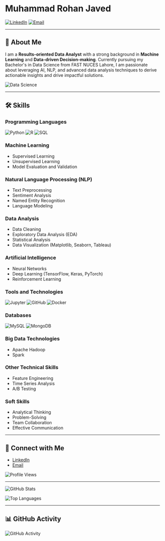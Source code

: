 # Muhammad Rohan Javed

[![LinkedIn](https://img.shields.io/badge/LinkedIn-blue?style=flat&logo=linkedin)](https://www.linkedin.com/in/rohan-javed-b77b56219)
[![Email](https://img.shields.io/badge/Email-rohanjaved421@gmail.com-red?style=flat&logo=gmail)](mailto:rohanjaved421@gmail.com)

---

## 🌟 About Me

I am a **Results-oriented Data Analyst** with a strong background in **Machine Learning** and **Data-driven Decision-making**. Currently pursuing my Bachelor's in Data Science from FAST NUCES Lahore, I am passionate about leveraging AI, NLP, and advanced data analysis techniques to derive actionable insights and drive impactful solutions.

![Data Science](https://miro.medium.com/max/1200/1*D6D_7z0V9E3yIF9WGHZ9_Q.jpeg)

---

## 🛠️ Skills

### Programming Languages
![Python](https://img.shields.io/badge/Python-3776AB?style=flat&logo=python&logoColor=white)
![R](https://img.shields.io/badge/R-276DC3?style=flat&logo=r&logoColor=white)
![SQL](https://img.shields.io/badge/SQL-4479A1?style=flat&logo=postgresql&logoColor=white)

### Machine Learning
- Supervised Learning
- Unsupervised Learning
- Model Evaluation and Validation

### Natural Language Processing (NLP)
- Text Preprocessing
- Sentiment Analysis
- Named Entity Recognition
- Language Modeling

### Data Analysis
- Data Cleaning
- Exploratory Data Analysis (EDA)
- Statistical Analysis
- Data Visualization (Matplotlib, Seaborn, Tableau)

### Artificial Intelligence
- Neural Networks
- Deep Learning (TensorFlow, Keras, PyTorch)
- Reinforcement Learning

### Tools and Technologies
![Jupyter](https://img.shields.io/badge/Jupyter-F37626?style=flat&logo=jupyter&logoColor=white)
![GitHub](https://img.shields.io/badge/GitHub-181717?style=flat&logo=github&logoColor=white)
![Docker](https://img.shields.io/badge/Docker-2496ED?style=flat&logo=docker&logoColor=white)

### Databases
![MySQL](https://img.shields.io/badge/MySQL-4479A1?style=flat&logo=mysql&logoColor=white)
![MongoDB](https://img.shields.io/badge/MongoDB-47A248?style=flat&logo=mongodb&logoColor=white)

### Big Data Technologies
- Apache Hadoop
- Spark

### Other Technical Skills
- Feature Engineering
- Time Series Analysis
- A/B Testing

### Soft Skills
- Analytical Thinking
- Problem-Solving
- Team Collaboration
- Effective Communication

---

## 🔗 Connect with Me

- [LinkedIn](https://www.linkedin.com/in/rohan-javed-b77b56219)
- [Email](mailto:rohanjaved421@gmail.com)

![Profile Views](https://komarev.com/ghpvc/?username=rohanjaved&style=flat&color=brightgreen)

---

![GitHub Stats](https://github-readme-stats.vercel.app/api?username=rohanjaved&show_icons=true&theme=radical)

![Top Languages](https://github-readme-stats.vercel.app/api/top-langs/?username=rohanjaved&layout=compact&theme=radical)

---

## 📊 GitHub Activity

![GitHub Activity](https://github-readme-activity-graph.cyclic.app/graph?username=rohanjaved&theme=radical)
